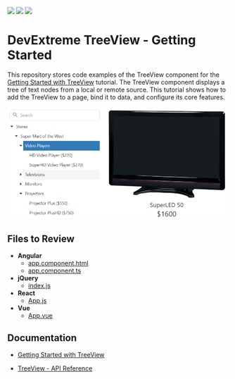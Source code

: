 <!-- default badges list -->
![](https://img.shields.io/endpoint?url=https://codecentral.devexpress.com/api/v1/VersionRange/384383953/20.2.3%2B)
[![](https://img.shields.io/badge/Open_in_DevExpress_Support_Center-FF7200?style=flat-square&logo=DevExpress&logoColor=white)](https://supportcenter.devexpress.com/ticket/details/T1013104)
[![](https://img.shields.io/badge/📖_How_to_use_DevExpress_Examples-e9f6fc?style=flat-square)](https://docs.devexpress.com/GeneralInformation/403183)
<!-- default badges end -->
# DevExtreme TreeView - Getting Started 

This repository stores code examples of the TreeView component for the [Getting Started with TreeView](https://js.devexpress.com/Documentation/Guide/UI_Components/TreeView/Getting_Started_with_TreeView/) tutorial. The TreeView component displays a tree of text nodes from a local or remote source. This tutorial shows how to add the TreeView to a page, bind it to data, and configure its core features.

<div align="center"><img src="./treeview.png" /></div>

## Files to Review

- **Angular**
    - [app.component.html](angular/src/app/app.component.html)
    - [app.component.ts](angular/src/app/app.component.ts)
- **jQuery**
    - [index.js](jquery/src/index.js)
- **React**
    - [App.js](react/src/App.js)
- **Vue**
    - [App.vue](vue/src/App.vue)

## Documentation

- [Getting Started with TreeView](https://js.devexpress.com/Documentation/Guide/UI_Components/TreeView/Getting_Started_with_TreeView/)

- [TreeView - API Reference](https://js.devexpress.com/Documentation/ApiReference/UI_Components/dxTreeView/)


